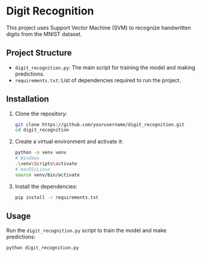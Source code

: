 # Digit Recognition

This project uses Support Vector Machine (SVM) to recognize handwritten digits from the MNIST dataset.

## Project Structure

- `digit_recognition.py`: The main script for training the model and making predictions.
- `requirements.txt`: List of dependencies required to run the project.

## Installation

1. Clone the repository:
    ```sh
    git clone https://github.com/yourusername/digit_recognition.git
    cd digit_recognition
    ```

2. Create a virtual environment and activate it:
    ```sh
    python -m venv venv
    # Windows
    .\venv\Scripts\activate
    # macOS/Linux
    source venv/bin/activate
    ```

3. Install the dependencies:
    ```sh
    pip install -r requirements.txt
    ```

## Usage

Run the `digit_recognition.py` script to train the model and make predictions:
```sh
python digit_recognition.py
